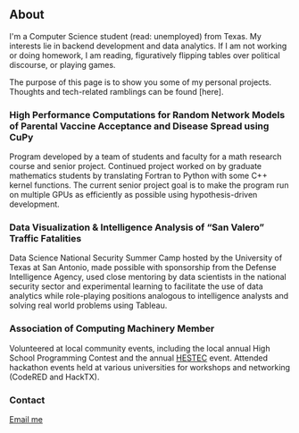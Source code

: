 ## About

I'm a Computer Science student (read: unemployed) from Texas. My interests lie in backend development and data analytics. If I am not working or doing homework, I am reading, figuratively flipping tables over political discourse, or playing games. 

The purpose of this page is to show you some of my personal projects. Thoughts and tech-related ramblings can be found [here].

### High Performance Computations for Random Network Models of Parental Vaccine Acceptance and Disease Spread using CuPy

Program developed by a team of students and faculty for a math research course and senior project. Continued project worked on by graduate mathematics students by translating Fortran to Python with some C++ kernel functions. The current senior project goal is to make the program run on multiple GPUs as efficiently as possible using hypothesis-driven development.

### Data Visualization & Intelligence Analysis of “San Valero” Traffic Fatalities

Data Science National Security Summer Camp hosted by the University of Texas at San Antonio, made possible with sponsorship from the Defense Intelligence Agency, used close mentoring by data scientists in the national security sector and experimental learning to facilitate the use of data analytics while role-playing positions analogous to intelligence analysts and solving real world problems using Tableau.

### Association of Computing Machinery Member

Volunteered at local community events, including the local annual High School Programming Contest and the annual [HESTEC](https://www.utrgv.edu/hestec/) event. Attended hackathon events held at various universities for workshops and networking (CodeRED and HackTX).

### Contact

[Email me](mailto:thalikatjuarez@gmail.com)
